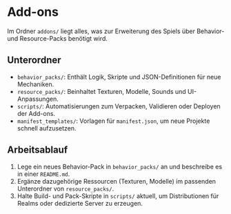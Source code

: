 # Add-ons

Im Ordner `addons/` liegt alles, was zur Erweiterung des Spiels über Behavior- und Resource-Packs benötigt wird.

## Unterordner
- `behavior_packs/`: Enthält Logik, Skripte und JSON-Definitionen für neue Mechaniken.
- `resource_packs/`: Beinhaltet Texturen, Modelle, Sounds und UI-Anpassungen.
- `scripts/`: Automatisierungen zum Verpacken, Validieren oder Deployen der Add-ons.
- `manifest_templates/`: Vorlagen für `manifest.json`, um neue Projekte schnell aufzusetzen.

## Arbeitsablauf
1. Lege ein neues Behavior-Pack in `behavior_packs/` an und beschreibe es in einer `README.md`.
2. Ergänze dazugehörige Ressourcen (Texturen, Modelle) im passenden Unterordner von `resource_packs/`.
3. Halte Build- und Pack-Skripte in `scripts/` aktuell, um Distributionen für Realms oder dedizierte Server zu erzeugen.
